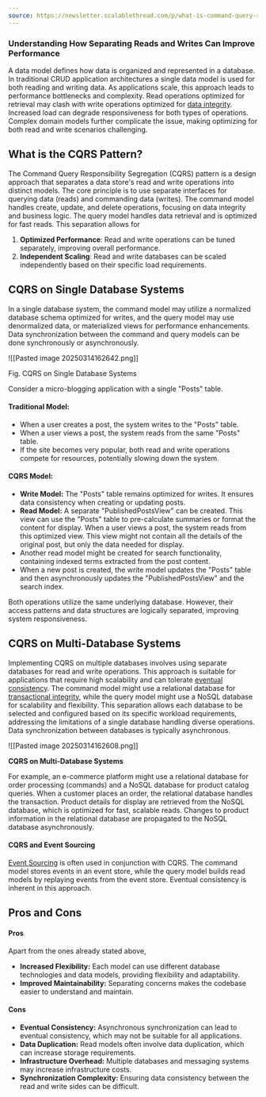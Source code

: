 ```yaml
---
source: https://newsletter.scalablethread.com/p/what-is-command-query-responsibility
---
```


### Understanding How Separating Reads and Writes Can Improve Performance

A data model defines how data is organized and represented in a database. In traditional CRUD application architectures a single data model is used for both reading and writing data. As applications scale, this approach leads to performance bottlenecks and complexity. Read operations optimized for retrieval may clash with write operations optimized for [data integrity](https://newsletter.scalablethread.com/p/how-transaction-isolation-provides). Increased load can degrade responsiveness for both types of operations. Complex domain models further complicate the issue, making optimizing for both read and write scenarios challenging.

## What is the CQRS Pattern?

The Command Query Responsibility Segregation (CQRS) pattern is a design approach that separates a data store's read and write operations into distinct models. The core principle is to use separate interfaces for querying data (reads) and commanding data (writes). The command model handles create, update, and delete operations, focusing on data integrity and business logic. The query model handles data retrieval and is optimized for fast reads. This separation allows for

1. **Optimized Performance**: Read and write operations can be tuned separately, improving overall performance.
2. **Independent Scaling**: Read and write databases can be scaled independently based on their specific load requirements.

## **CQRS on Single Database Systems**

In a single database system, the command model may utilize a normalized database schema optimized for writes, and the query model may use denormalized data, or materialized views for performance enhancements. Data synchronization between the command and query models can be done synchronously or asynchronously.

![[Pasted image 20250314162642.png]]

Fig. CQRS on Single Database Systems

Consider a micro-blogging application with a single "Posts" table.

#### **Traditional Model:**

- When a user creates a post, the system writes to the "Posts" table.
- When a user views a post, the system reads from the same "Posts" table.
- If the site becomes very popular, both read and write operations compete for resources, potentially slowing down the system.

#### **CQRS Model:**

- **Write Model:** The "Posts" table remains optimized for writes. It ensures data consistency when creating or updating posts.
- **Read Model:** A separate "PublishedPostsView" can be created. This view can use the "Posts" table to pre-calculate summaries or format the content for display. When a user views a post, the system reads from this optimized view. This view might not contain all the details of the original post, but only the data needed for display.
- Another read model might be created for search functionality, containing indexed terms extracted from the post content.
- When a new post is created, the write model updates the "Posts" table and then asynchronously updates the "PublishedPostsView" and the search index.

Both operations utilize the same underlying database. However, their access patterns and data structures are logically separated, improving system responsiveness.

## **CQRS on Multi-Database Systems**

Implementing CQRS on multiple databases involves using separate databases for read and write operations. This approach is suitable for applications that require high scalability and can tolerate [eventual consistency](https://newsletter.scalablethread.com/i/146489166/eventual-consistency-model). The command model might use a relational database for [transactional integrity](https://newsletter.scalablethread.com/p/how-transaction-isolation-provides), while the query model might use a NoSQL database for scalability and flexibility. This separation allows each database to be selected and configured based on its specific workload requirements, addressing the limitations of a single database handling diverse operations. Data synchronization between databases is typically asynchronous.

![[Pasted image 20250314162608.png]]

**CQRS on Multi-Database Systems**

For example, an e-commerce platform might use a relational database for order processing (commands) and a NoSQL database for product catalog queries. When a customer places an order, the relational database handles the transaction. Product details for display are retrieved from the NoSQL database, which is optimized for fast, scalable reads. Changes to product information in the relational database are propagated to the NoSQL database asynchronously.

#### CQRS and Event Sourcing

[Event Sourcing](https://newsletter.scalablethread.com/p/what-is-event-sourcing) is often used in conjunction with CQRS. The command model stores events in an event store, while the query model builds read models by replaying events from the event store. Eventual consistency is inherent in this approach.

## **Pros and Cons**

#### Pros

Apart from the ones already stated above,

- **Increased Flexibility:** Each model can use different database technologies and data models, providing flexibility and adaptability.
- **Improved Maintainability:** Separating concerns makes the codebase easier to understand and maintain.

#### Cons

- **Eventual Consistency:** Asynchronous synchronization can lead to eventual consistency, which may not be suitable for all applications.
- **Data Duplication:** Read models often involve data duplication, which can increase storage requirements.
- **Infrastructure Overhead:** Multiple databases and messaging systems may increase infrastructure costs.
- **Synchronization Complexity:** Ensuring data consistency between the read and write sides can be difficult.
